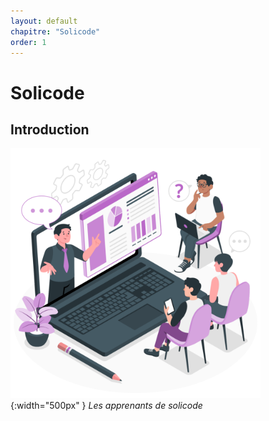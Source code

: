 ```yaml
---
layout: default
chapitre: "Solicode"
order: 1
---
```


# Solicode 

<!-- new slide -->

## Introduction

![Introduction](./images/introduction.png){:width="500px" }
*Les apprenants de solicode*

<!-- new slide -->